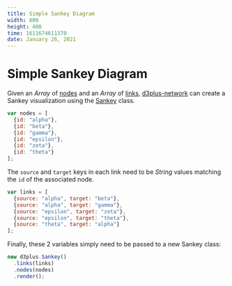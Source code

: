 ```yaml
---
title: Simple Sankey Diagram
width: 800
height: 400
time: 1611674611370
date: January 26, 2021
---
```


# Simple Sankey Diagram

Given an *Array* of [nodes](http://d3plus.org/docs/#Sankey.nodes) and an *Array* of [links](http://d3plus.org/docs/#Sankey.links), [d3plus-network](https://github.com/d3plus/d3plus-network) can create a Sankey visualization using the [Sankey](http://d3plus.org/docs/#Sankey) class.

```js
var nodes = [
  {id: "alpha"},
  {id: "beta"},
  {id: "gamma"},
  {id: "epsilon"},
  {id: "zeta"},
  {id: "theta"}
];
```

The `source` and `target` keys in each link need to be *String* values matching the `id` of the associated node.

```js
var links = [
  {source: "alpha", target: "beta"},
  {source: "alpha", target: "gamma"},
  {source: "epsilon", target: "zeta"},
  {source: "epsilon", target: "theta"},
  {source: "theta", target: "alpha"}
];
```

Finally, these 2 variables simply need to be passed to a new Sankey class:

```js
new d3plus.Sankey()
  .links(links)
  .nodes(nodes)
  .render();
```
